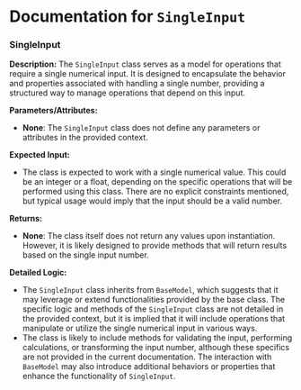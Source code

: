 # Documentation for `SingleInput`

### SingleInput

**Description:**
The `SingleInput` class serves as a model for operations that require a single numerical input. It is designed to encapsulate the behavior and properties associated with handling a single number, providing a structured way to manage operations that depend on this input.

**Parameters/Attributes:**
- **None**: The `SingleInput` class does not define any parameters or attributes in the provided context.

**Expected Input:**
- The class is expected to work with a single numerical value. This could be an integer or a float, depending on the specific operations that will be performed using this class. There are no explicit constraints mentioned, but typical usage would imply that the input should be a valid number.

**Returns:**
- **None**: The class itself does not return any values upon instantiation. However, it is likely designed to provide methods that will return results based on the single input number.

**Detailed Logic:**
- The `SingleInput` class inherits from `BaseModel`, which suggests that it may leverage or extend functionalities provided by the base class. The specific logic and methods of the `SingleInput` class are not detailed in the provided context, but it is implied that it will include operations that manipulate or utilize the single numerical input in various ways.
- The class is likely to include methods for validating the input, performing calculations, or transforming the input number, although these specifics are not provided in the current documentation. The interaction with `BaseModel` may also introduce additional behaviors or properties that enhance the functionality of `SingleInput`.